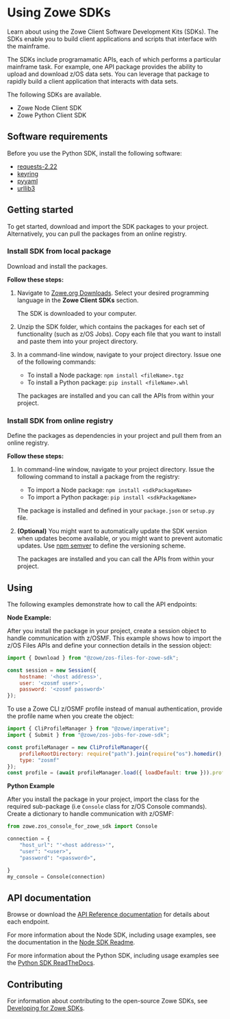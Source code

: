 # Using Zowe SDKs

Learn about using the Zowe Client Software Development Kits (SDKs). The SDKs enable you to build client applications and scripts that interface with the mainframe.

The SDKs include programamatic APIs, each of which performs a particular mainframe task. For example, one API package provides the ability to upload and download z/OS data sets. You can leverage that package to rapidly build a client application that interacts with data sets.

The following SDKs are available.
- Zowe Node Client SDK
- Zowe Python Client SDK

## Software requirements

Before you use the Python SDK, install the following software:

<!-- These are listed in the python repo. I assume that the end user needs to install them prior to calling the APIs? Do they install them into their project? -->

- [requests-2.22](https://github.com/psf/requests)
- [keyring](https://github.com/jaraco/keyring)
- [pyyaml](https://github.com/yaml/pyyaml)
- [urllib3](https://github.com/urllib3/urllib3)
## Getting started

To get started, download and import the SDK packages to your project. Alternatively, you can pull the packages from an online registry.

### Install SDK from local package

Download and install the packages.

**Follow these steps:**

1. Navigate to [Zowe.org Downloads](https://www.zowe.org/download.html). Select your desired programming language in the **Zowe Client SDKs** section.

   The SDK is downloaded to your computer.

2. Unzip the SDK folder, which contains the packages for each set of functionality (such as z/OS Jobs). Copy each file that you want to install and paste them into your project directory.

3. In a command-line window, navigate to your project directory. Issue one of the following commands:

   - To install a Node package: `npm install <fileName>.tgz`
   - To install a Python package: `pip install <fileName>.whl`

   The packages are installed and you can call the APIs from within your project.

### Install SDK from online registry

Define the packages as dependencies in your project and pull them from an online registry.

**Follow these steps:**

1. In command-line window, navigate to your project directory. Issue the following command to install a package from the registry:

   - To import a Node package: `npm install <sdkPackageName>`
   - To import a Python package: `pip install <sdkPackageName>`

    The package is installed and defined in your `package.json` or `setup.py` file.

2. **(Optional)** You might want to automatically update the SDK version when updates become available, or you might want to prevent automatic updates. Use [npm semver](https://docs.npmjs.com/misc/semver#x-ranges-12x-1x-12-) to define the versioning scheme.

    The packages are installed and you can call the APIs from within your project.

## Using

The following examples demonstrate how to call the API endpoints:

**Node Example:**

After you install the package in your project, create a session object to handle communication with z/OSMF. This example shows how to import the z/OS Files APIs and define your connection details in the session object:

```javascript
import { Download } from "@zowe/zos-files-for-zowe-sdk";

const session = new Session({
    hostname: '<host address>',
    user: '<zosmf user>',
    password: '<zosmf password>'
});
```

To use a Zowe CLI z/OSMF profile instead of manual authentication, provide the profile name when you create the object:

```javascript
import { CliProfileManager } from "@zowe/imperative";
import { Submit } from "@zowe/zos-jobs-for-zowe-sdk";

const profileManager = new CliProfileManager({
  	profileRootDirectory: require("path").join(require("os").homedir(), ".zowe", "profiles"),
  	type: "zosmf"
});
const profile = (await profileManager.load({ loadDefault: true })).profile;
```

**Python Example**

After you install the package in your project,  import the class for the required sub-package (i.e `Console` class for z/OS Console commands). Create a dictionary to handle communication with z/OSMF:

```python
from zowe.zos_console_for_zowe_sdk import Console

connection = {
    "host_url": "'<host address>'",
    "user": "<user>",
    "password": "<password>",

}
my_console = Console(connection)
```

## API documentation

Browse or download the [API Reference documentation](https://docs.zowe.org/stable/#zowe-client-sdk-reference-guides) for details about each endpoint.

For more information about the Node SDK, including usage examples, see the documentation in the [Node SDK Readme](https://github.com/zowe/zowe-cli#using-the-zowe-node-apis).

For more information about the Python SDK, including usage examples see the [Python SDK ReadTheDocs](https://zowe-client-python-sdk.readthedocs.io/en/latest/).

## Contributing

For information about contributing to the open-source Zowe SDKs, see [Developing for Zowe SDKs](./extend/../../extend/extend-sdks.md).
